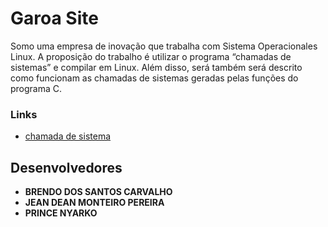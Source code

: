 # Garoa Site
Somo uma empresa de inovação que trabalha com Sistema Operacionales Linux. A proposição do trabalho é utilizar o programa “chamadas de sistemas” e compilar em Linux. Além disso, será também será descrito como funcionam as chamadas de sistemas geradas pelas funções do programa C. 

### Links
- [chamada de sistema](https://github.com/EC01016-so/chamadas-de-sistemas)

## Desenvolvedores

- **BRENDO DOS SANTOS CARVALHO**
- **JEAN DEAN MONTEIRO PEREIRA**
-  **PRINCE NYARKO**
